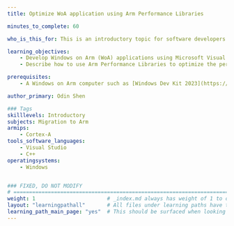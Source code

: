 ```yaml
---
title: Optimize WoA application using Arm Performance Libraries

minutes_to_complete: 60

who_is_this_for: This is an introductory topic for software developers who want to learn how to optimize Windows-on-Arm (WoA) application performance on Arm64 devices.

learning_objectives: 
    - Develop Windows on Arm (WoA) applications using Microsoft Visual Studio.
    - Describe how to use Arm Performance Libraries to optimize the performance.

prerequisites:
    - A Windows on Arm computer such as [Windows Dev Kit 2023](https://learn.microsoft.com/en-us/windows/arm/dev-kit) or Lenovo Thinkpad X13s running Windows 11.

author_primary: Odin Shen

### Tags
skilllevels: Introductory
subjects: Migration to Arm
armips:
    - Cortex-A
tools_software_languages:
    - Visual Studio
    - C++
operatingsystems:
    - Windows


### FIXED, DO NOT MODIFY
# ================================================================================
weight: 1                       # _index.md always has weight of 1 to order correctly
layout: "learningpathall"       # All files under learning paths have this same wrapper
learning_path_main_page: "yes"  # This should be surfaced when looking for related content. Only set for _index.md of learning path content.
---
```

